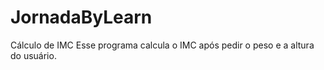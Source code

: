 # JornadaByLearn
Cálculo de IMC
Esse programa calcula o IMC após pedir o peso e a altura do usuário.

